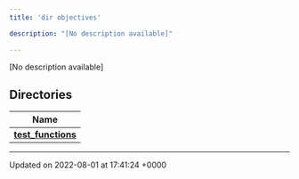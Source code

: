 ```yaml
---
title: 'dir objectives'

description: "[No description available]"

---
```







[No description available]

## Directories

| Name           |
| -------------- |
| **[test_functions](/documentation/code/darkbit_development/files/dir_6612f8e8ba8b632b4cbae0c0d5ded04b/#dir-test-functions)**  |






-------------------------------

Updated on 2022-08-01 at 17:41:24 +0000
